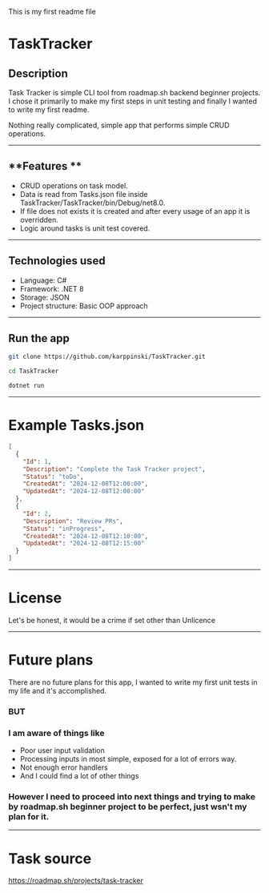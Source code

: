 This is my first readme file
# **TaskTracker**

## **Description**

Task Tracker is simple CLI tool from roadmap.sh backend beginner projects. 
I chose it primarily to make my first steps in unit testing and finally I wanted to write my first readme.

Nothing really complicated, simple app that performs simple CRUD operations.

__________________________________________________________________________________________________________________________


## **Features **

- CRUD operations on task model.
- Data is read from Tasks.json file inside TaskTracker/TaskTracker/bin/Debug/net8.0.
- If file does not exists it is created and after every usage of an app it is overridden.
- Logic around tasks is unit test covered.

__________________________________________________________________________________________________________________________


## **Technologies used**

- Language: C#
- Framework: .NET 8
- Storage: JSON
- Project structure: Basic OOP approach

____________________________________________________________________________________________________________________________


## Run the app

```bash
git clone https://github.com/karppinski/TaskTracker.git

cd TaskTracker

dotnet run
```

_______________________________________________________________________________________________________________________________

# **Example Tasks.json**

```json
[
  {
    "Id": 1,
    "Description": "Complete the Task Tracker project",
    "Status": "toDo",
    "CreatedAt": "2024-12-08T12:00:00",
    "UpdatedAt": "2024-12-08T12:00:00"
  },
  {
    "Id": 2,
    "Description": "Review PRs",
    "Status": "inProgress",
    "CreatedAt": "2024-12-08T12:10:00",
    "UpdatedAt": "2024-12-08T12:15:00"
  }
]
```
__________________________________________________________________________________________________________________________________

# **License**

Let's be honest, it would be a crime if set other than Unlicence 

____________________________________________________________________________________________________________________________________

# **Future plans**

There are no future plans for this app, I wanted to write my first unit tests in my life and it's accomplished.

### **BUT**

### I am aware of things like
- Poor user input validation
- Processing inputs in most simple, exposed for a lot of errors way.
- Not enough error handlers
- And I could find a lot of other things

### However I need to proceed into next things and trying to make by roadmap.sh beginner project to be perfect, just wsn't my plan for it.

_____________________________________________________________________________________________________________________________________________

# **Task source**

https://roadmap.sh/projects/task-tracker
